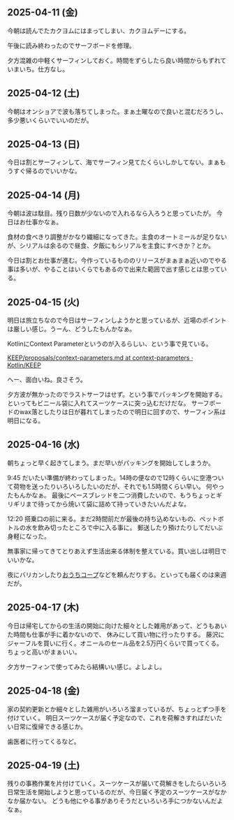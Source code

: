 ## 2025-04-11 (金)

今朝は読んでたカクヨムにはまってしまい、カクヨムデーにする。

午後に読み終わったのでサーフボードを修理。

夕方混雑の中軽くサーフィンしておく。時間をずらしたら良い時間からもずれていまいち。仕方なし。

## 2025-04-12 (土)

今朝はオンショアで波も落ちてしまった。まぁ土曜なので良いと混むだろうし、多少悪いくらいでいいのだが。

## 2025-04-13 (日)

今日は割とサーフィンして、海でサーフィン見てたくらいしかしてない。まぁもうすぐ帰るのでいいかな。

## 2025-04-14 (月)

今朝は波は駄目。残り日数が少ないので入れるなら入ろうと思っていたが。
今日はお仕事かなぁ。

食材の食べきり調整がかなり繊細になってきた。主食のオートミールが足りないが、シリアルは余るので昼食、夕飯にもシリアルを主食にすべきか？とか。

今日は割とお仕事が進む。今作っているもののリリースがまぁまぁ近いのでやる事は多いが、やることはいくらでもあるので出来た範囲で出す感じとは思っている。

## 2025-04-15 (火)

明日は旅立ちなので今日はサーフィンしようかと思っているが、近場のポイントは厳しい感じ。うーん、どうしたもんかなぁ。

KotlinにContext Parameterというのが入るらしい、という事で見ている。

[KEEP/proposals/context-parameters.md at context-parameters · Kotlin/KEEP](https://github.com/Kotlin/KEEP/blob/context-parameters/proposals/context-parameters.md)

へー、面白いね。良さそう。

夕方波が無かったのでラストサーフはせず。という事でパッキングを開始する。
といってもビニール袋に入れてスーツケースに突っ込むだけだな。
サーフボードのwax落としたりは日が暮れてしまったので明日に回すので、サーフィン系は明日になる。

## 2025-04-16 (水)

朝ちょっと早く起きてしまう。まだ早いがパッキングを開始してしまうか。

9:45 だいたい準備が終わってしまった。14時の便なので12時くらいに空港ついて荷物を送ったりいろいろしたいのだが、それでも1.5時間くらい早い。
何やったもんかなぁ。
最後にベースブレッドを二つ消費したいので、もうちょっとギリギリまで待ってから焼いて袋に詰めて持っていきたいんだよな。

12:20 搭乗口の前に来る。まだ2時間前だが最後の持ち込めないもの、ペットボトルの水を飲み切ったところで中に入る事に。
郵送したり預けたりしてだいぶ身軽になった。

無事家に帰ってきてとりあえず生活出来る体制を整えている。買い出しは明日でいいかな。

夜にバリカンしたり[おうちコープ](%E3%81%8A%E3%81%86%E3%81%A1%E3%82%B3%E3%83%BC%E3%83%97)などを頼んだりする。といっても届くのは来週だが。

## 2025-04-17 (木)

今日は帰宅してからの生活の開始に向けた細々とした雑用があって、どうもあいた時間も仕事が手に着かないので、
休みにして買い物に行ったりする。
藤沢にジャーフルを買いに行く。オニールのセール品を2.5万円くらいで買ってくる。ちょっと高いがまぁいい。

夕方サーフィンで使ってみたら結構いい感じ。よしよし。

## 2025-04-18 (金)

家の契約更新とか細々とした雑用がいろいろ溜まっているが、ちょっとずつ手を付けていく。
明日スーツケースが届く予定なので、これを荷解きすればだいたい日常に復帰できる感じか。

歯医者に行ってくるなど。

## 2025-04-19 (土)

残りの事務作業を片付けていく。スーツケースが届いて荷解きをしたらいろいろ日常生活を開始しようと思っているのだが、今日届く予定のスーツケースがなかなか届かない。
どうも他にやる事がありそうだといろいろ手につかないんだよなぁ。